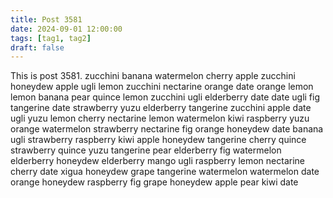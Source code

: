 ```yaml
---
title: Post 3581
date: 2024-09-01 12:00:00
tags: [tag1, tag2]
draft: false
---
```

This is post 3581.
zucchini
banana
watermelon
cherry
apple
zucchini
honeydew
apple
ugli
lemon
zucchini
nectarine
orange
date
orange
lemon
lemon
banana
pear
quince
lemon
zucchini
ugli
elderberry
date
date
ugli
fig
tangerine
date
strawberry
yuzu
elderberry
tangerine
zucchini
apple
date
ugli
yuzu
lemon
cherry
nectarine
lemon
watermelon
kiwi
raspberry
yuzu
orange
watermelon
strawberry
nectarine
fig
orange
honeydew
date
banana
ugli
strawberry
raspberry
kiwi
apple
honeydew
tangerine
cherry
quince
strawberry
quince
yuzu
tangerine
pear
elderberry
fig
watermelon
elderberry
honeydew
elderberry
mango
ugli
raspberry
lemon
nectarine
cherry
date
xigua
honeydew
grape
tangerine
watermelon
watermelon
date
orange
honeydew
raspberry
fig
grape
honeydew
apple
pear
kiwi
date
